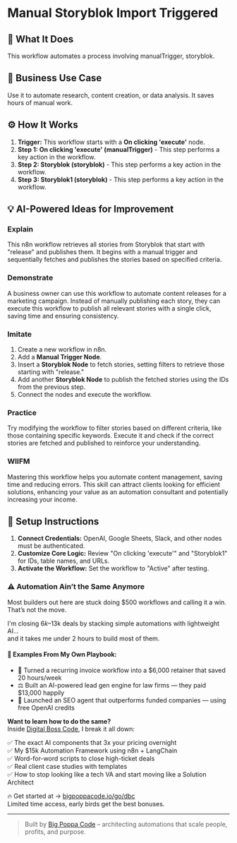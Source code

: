 # Manual Storyblok Import Triggered

## 🚀 What It Does
This workflow automates a process involving manualTrigger, storyblok.

## 💼 Business Use Case
Use it to automate research, content creation, or data analysis. It saves hours of manual work.

## ⚙️ How It Works
1.  **Trigger:** This workflow starts with a **On clicking 'execute'** node.
2. **Step 1: On clicking 'execute' (manualTrigger)** - This step performs a key action in the workflow.
3. **Step 2: Storyblok (storyblok)** - This step performs a key action in the workflow.
4. **Step 3: Storyblok1 (storyblok)** - This step performs a key action in the workflow.

## 💡 AI-Powered Ideas for Improvement
### Explain
This n8n workflow retrieves all stories from Storyblok that start with "release" and publishes them. It begins with a manual trigger and sequentially fetches and publishes the stories based on specified criteria.

### Demonstrate
A business owner can use this workflow to automate content releases for a marketing campaign. Instead of manually publishing each story, they can execute this workflow to publish all relevant stories with a single click, saving time and ensuring consistency.

### Imitate
1. Create a new workflow in n8n.
2. Add a **Manual Trigger Node**.
3. Insert a **Storyblok Node** to fetch stories, setting filters to retrieve those starting with "release."
4. Add another **Storyblok Node** to publish the fetched stories using the IDs from the previous step.
5. Connect the nodes and execute the workflow.

### Practice
Try modifying the workflow to filter stories based on different criteria, like those containing specific keywords. Execute it and check if the correct stories are fetched and published to reinforce your understanding.

### WIIFM
Mastering this workflow helps you automate content management, saving time and reducing errors. This skill can attract clients looking for efficient solutions, enhancing your value as an automation consultant and potentially increasing your income.

## 🔧 Setup Instructions
1. **Connect Credentials:** OpenAI, Google Sheets, Slack, and other nodes must be authenticated.
2. **Customize Core Logic:** Review "On clicking 'execute'" and "Storyblok1" for IDs, table names, and URLs.
3. **Activate the Workflow:** Set the workflow to "Active" after testing.

### ⚠️ Automation Ain’t the Same Anymore

Most builders out here are stuck doing $500 workflows and calling it a win.  
That’s not the move.  

I'm closing $6k–$13k deals by stacking simple automations with lightweight AI...  
and it takes me under 2 hours to build most of them.

#### 🧠 Examples From My Own Playbook:
- 🔁 Turned a recurring invoice workflow into a $6,000 retainer that saved 20 hours/week  
- ⚖️ Built an AI-powered lead gen engine for law firms — they paid $13,000 happily  
- 🚀 Launched an SEO agent that outperforms funded companies — using free OpenAI credits  

**Want to learn how to do the same?**  
Inside [Digital Boss Code](https://bigpoppacode.io/go/dbc), I break it all down:

✅ The exact AI components that 3x your pricing overnight  
✅ My $15k Automation Framework using n8n + LangChain  
✅ Word-for-word scripts to close high-ticket deals  
✅ Real client case studies with templates  
✅ How to stop looking like a tech VA and start moving like a Solution Architect  

🔥 Get started at → [bigpoppacode.io/go/dbc](https://bigpoppacode.io/go/dbc)  
Limited time access, early birds get the best bonuses.

---
> Built by [Big Poppa Code](https://bigpoppacode.io) – architecting automations that scale people, profits, and purpose.
